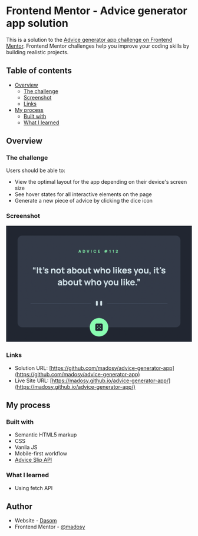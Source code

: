 # Frontend Mentor - Advice generator app solution

This is a solution to the [Advice generator app challenge on Frontend Mentor](https://www.frontendmentor.io/challenges/advice-generator-app-QdUG-13db). Frontend Mentor challenges help you improve your coding skills by building realistic projects.

## Table of contents

- [Overview](#overview)
  - [The challenge](#the-challenge)
  - [Screenshot](#screenshot)
  - [Links](#links)
- [My process](#my-process)
  - [Built with](#built-with)
  - [What I learned](#what-i-learned)

## Overview

### The challenge

Users should be able to:

- View the optimal layout for the app depending on their device's screen size
- See hover states for all interactive elements on the page
- Generate a new piece of advice by clicking the dice icon

### Screenshot

![](./screenshot.png)

### Links

- Solution URL: [https://github.com/madosy/advice-generator-app](https://github.com/madosy/advice-generator-app)
- Live Site URL: [https://madosy.github.io/advice-generator-app/](https://madosy.github.io/advice-generator-app/)

## My process

### Built with

- Semantic HTML5 markup
- CSS
- Vanila JS
- Mobile-first workflow
- [Advice Slip API](https://api.adviceslip.com/)

### What I learned
- Using fetch API

## Author

- Website - [Dasom](https://github.com/madosy/advice-generator-app)
- Frontend Mentor - [@madosy](https://www.frontendmentor.io/profile/madosy)